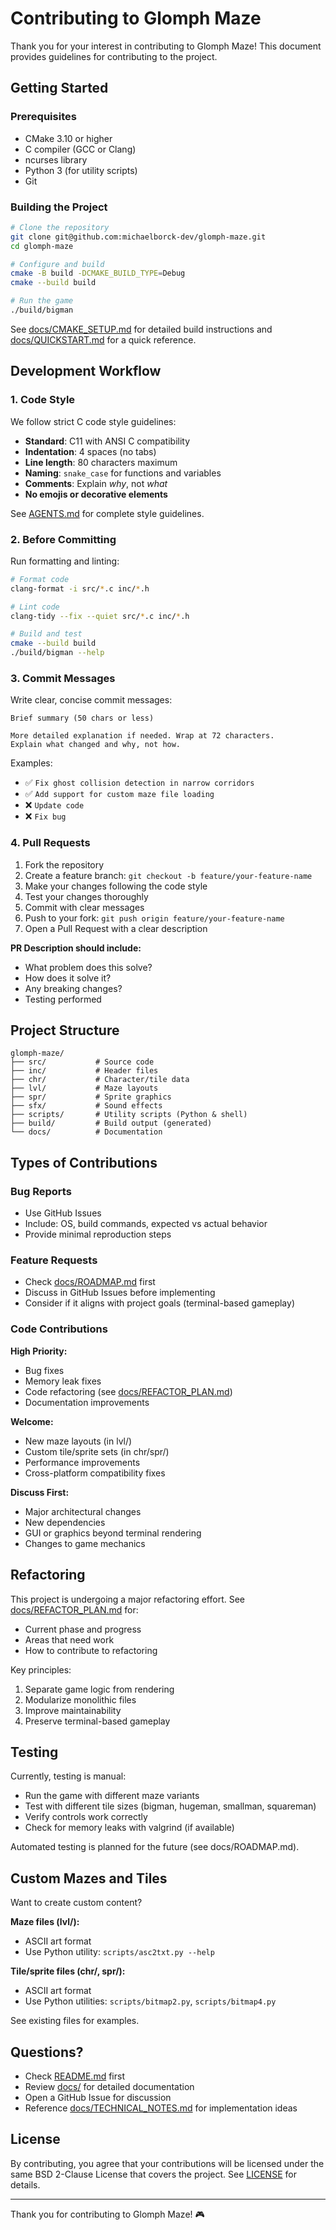 # Contributing to Glomph Maze

Thank you for your interest in contributing to Glomph Maze! This document provides guidelines for contributing to the project.

## Getting Started

### Prerequisites
- CMake 3.10 or higher
- C compiler (GCC or Clang)
- ncurses library
- Python 3 (for utility scripts)
- Git

### Building the Project

```bash
# Clone the repository
git clone git@github.com:michaelborck-dev/glomph-maze.git
cd glomph-maze

# Configure and build
cmake -B build -DCMAKE_BUILD_TYPE=Debug
cmake --build build

# Run the game
./build/bigman
```

See [docs/CMAKE_SETUP.md](docs/CMAKE_SETUP.md) for detailed build instructions and [docs/QUICKSTART.md](docs/QUICKSTART.md) for a quick reference.

## Development Workflow

### 1. Code Style
We follow strict C code style guidelines:

- **Standard**: C11 with ANSI C compatibility
- **Indentation**: 4 spaces (no tabs)
- **Line length**: 80 characters maximum
- **Naming**: `snake_case` for functions and variables
- **Comments**: Explain *why*, not *what*
- **No emojis or decorative elements**

See [AGENTS.md](AGENTS.md) for complete style guidelines.

### 2. Before Committing

Run formatting and linting:

```bash
# Format code
clang-format -i src/*.c inc/*.h

# Lint code
clang-tidy --fix --quiet src/*.c inc/*.h

# Build and test
cmake --build build
./build/bigman --help
```

### 3. Commit Messages

Write clear, concise commit messages:

```
Brief summary (50 chars or less)

More detailed explanation if needed. Wrap at 72 characters.
Explain what changed and why, not how.
```

Examples:
- ✅ `Fix ghost collision detection in narrow corridors`
- ✅ `Add support for custom maze file loading`
- ❌ `Update code`
- ❌ `Fix bug`

### 4. Pull Requests

1. Fork the repository
2. Create a feature branch: `git checkout -b feature/your-feature-name`
3. Make your changes following the code style
4. Test your changes thoroughly
5. Commit with clear messages
6. Push to your fork: `git push origin feature/your-feature-name`
7. Open a Pull Request with a clear description

**PR Description should include:**
- What problem does this solve?
- How does it solve it?
- Any breaking changes?
- Testing performed

## Project Structure

```
glomph-maze/
├── src/           # Source code
├── inc/           # Header files
├── chr/           # Character/tile data
├── lvl/           # Maze layouts
├── spr/           # Sprite graphics
├── sfx/           # Sound effects
├── scripts/       # Utility scripts (Python & shell)
├── build/         # Build output (generated)
└── docs/          # Documentation
```

## Types of Contributions

### Bug Reports
- Use GitHub Issues
- Include: OS, build commands, expected vs actual behavior
- Provide minimal reproduction steps

### Feature Requests
- Check [docs/ROADMAP.md](docs/ROADMAP.md) first
- Discuss in GitHub Issues before implementing
- Consider if it aligns with project goals (terminal-based gameplay)

### Code Contributions

**High Priority:**
- Bug fixes
- Memory leak fixes
- Code refactoring (see [docs/REFACTOR_PLAN.md](docs/REFACTOR_PLAN.md))
- Documentation improvements

**Welcome:**
- New maze layouts (in lvl/)
- Custom tile/sprite sets (in chr/spr/)
- Performance improvements
- Cross-platform compatibility fixes

**Discuss First:**
- Major architectural changes
- New dependencies
- GUI or graphics beyond terminal rendering
- Changes to game mechanics

## Refactoring

This project is undergoing a major refactoring effort. See [docs/REFACTOR_PLAN.md](docs/REFACTOR_PLAN.md) for:
- Current phase and progress
- Areas that need work
- How to contribute to refactoring

Key principles:
1. Separate game logic from rendering
2. Modularize monolithic files
3. Improve maintainability
4. Preserve terminal-based gameplay

## Testing

Currently, testing is manual:
- Run the game with different maze variants
- Test with different tile sizes (bigman, hugeman, smallman, squareman)
- Verify controls work correctly
- Check for memory leaks with valgrind (if available)

Automated testing is planned for the future (see docs/ROADMAP.md).

## Custom Mazes and Tiles

Want to create custom content?

**Maze files (lvl/):**
- ASCII art format
- Use Python utility: `scripts/asc2txt.py --help`

**Tile/sprite files (chr/, spr/):**
- ASCII art format
- Use Python utilities: `scripts/bitmap2.py`, `scripts/bitmap4.py`

See existing files for examples.

## Questions?

- Check [README.md](README.md) first
- Review [docs/](docs/) for detailed documentation
- Open a GitHub Issue for discussion
- Reference [docs/TECHNICAL_NOTES.md](docs/TECHNICAL_NOTES.md) for implementation ideas

## License

By contributing, you agree that your contributions will be licensed under the same BSD 2-Clause License that covers the project. See [LICENSE](LICENSE) for details.

---

Thank you for contributing to Glomph Maze! 🎮
